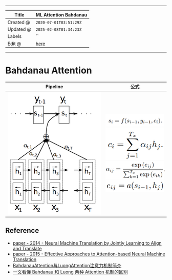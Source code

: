 -----

| Title     | ML Attention Bahdanau                                 |
| --------- | ----------------------------------------------------- |
| Created @ | `2020-07-01T03:51:29Z`                                |
| Updated @ | `2025-02-08T01:34:23Z`                                |
| Labels    | \`\`                                                  |
| Edit @    | [here](https://github.com/junxnone/aiwiki/issues/214) |

-----

# Bahdanau Attention

| Pipeline                                                     | 公式                                                                                                                                                                                                                                                                |
| ------------------------------------------------------------ | ----------------------------------------------------------------------------------------------------------------------------------------------------------------------------------------------------------------------------------------------------------------- |
| ![image](media/99df4acd093fda1a469892e94a4aad6a2dd862d6.png) | ![image](media/ee078dba1323f0adf2b2fd48052828f73a6dcea5.png) <br>![image](media/f1d08467350782713d03df514e45a0555ce36a99.png) <br> ![image](media/e4f287752cff75a59dc37ef7cb8ee2c12c7f7fe7.png) <br> ![image](media/0d03900125aeed84fccb4e0952d9ac4ac70cd93f.png) |

## Reference

  - [paper - 2014 - Neural Machine Translation by Jointly Learning to
    Align and Translate](https://arxiv.org/abs/1409.0473)
  - [paper - 2015 - Effective Approaches to Attention-based Neural
    Machine Translation](https://arxiv.org/abs/1508.04025)
  - [BahdanauAttention与LuongAttention注意力机制简介](https://blog.csdn.net/u010960155/article/details/82853632)
  - [一文看懂 Bahdanau 和 Luong 两种 Attention
    机制的区别](https://zhuanlan.zhihu.com/p/129316415)
